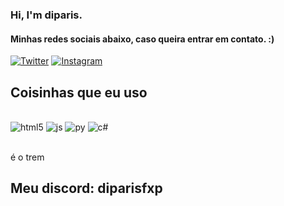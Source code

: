
### Hi, I'm diparis.

#### Minhas redes sociais abaixo, caso queira entrar em contato. :)

[![Twitter](https://img.shields.io/badge/Twitter-1DA1F2?style=for-the-badge&logo=twitter&logoColor=white)](https://twitter.com/diparistheod)
[![Instagram](https://img.shields.io/badge/Instagram-E4405F?style=for-the-badge&logo=instagram&logoColor=white)](https://www.instagram.com/elonmusk/)


## Coisinhas que eu uso

<div style="display: inline_block"><br/>
  <img  Align="cebnter" alt="html5" src="https://img.shields.io/badge/HTML5-E34F26?style=for-the-badge&logo=html5&logoColor=white" />  <img  Align="cebnter" alt="js" src="https://img.shields.io/badge/JavaScript-F7DF1E?style=for-the-badge&logo=javascript&logoColor=black" />  <img  Align="cebnter" alt="py" src="https://img.shields.io/badge/Python-3776AB?style=for-the-badge&logo=python&logoColor=white" />  <img  Align="cebnter" alt="c#" src="https://img.shields.io/badge/C%23-239120?style=for-the-badge&logo=c-sharp&logoColor=white" />
<div><br/>

é o trem

## Meu discord: diparisfxp


